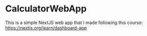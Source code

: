 # CalculatorWebApp
This is a simple NextJS web app that I made following this course:
https://nextjs.org/learn/dashboard-app

